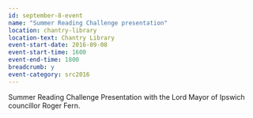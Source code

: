 ```yaml
---
id: september-8-event
name: "Summer Reading Challenge presentation"
location: chantry-library
location-text: Chantry Library
event-start-date: 2016-09-08
event-start-time: 1600
event-end-time: 1800
breadcrumb: y
event-category: src2016
---
```

Summer Reading Challenge Presentation with the Lord Mayor of Ipswich councillor
Roger Fern. 
